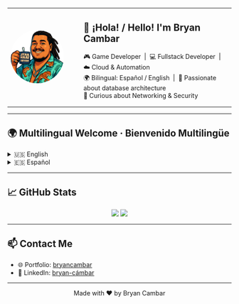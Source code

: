 <table>
  <tr>
    <td width="150">
      <img src="assets/Avatar.png" width="120" style="border-radius: 50%;" alt="Avatar" />
    </td>
    <td>
      <h2>👋 ¡Hola! / Hello! I'm Bryan Cambar</h2>
      <p>
        🎮 Game Developer &nbsp;|&nbsp; 💻 Fullstack Developer &nbsp;|&nbsp; ☁️ Cloud & Automation  
        <br/>
        🌍 Bilingual: Español / English &nbsp;|&nbsp; 🧠 Passionate about database architecture  
        <br/>
        🔐 Curious about Networking & Security
      </p>
    </td>
  </tr>
</table>

---

## 🌍 Multilingual Welcome · Bienvenido Multilingüe

<details>
  <summary>🇺🇸 English</summary>

Hi! I'm **Bryan**, a Systems Engineer with a strong background in software and game development.  
Over the years, I've built experience in:

- 🎮 **Game Development**: Unreal Engine, C++, asset integration
- 🧱 **Web Development**: Node.js, FastAPI, Django, SQL, TailwindCSS, Next.js, Astro, Docker
- ☁️ **Automation & Cloud**: AWS, Azure, Terraform, Jenkins, CI/CD pipelines
- 🔐 **Networking & Security**: Basic knowledge with growing interest in becoming an expert
- 🧠 **Database Design**: I’m passionate about relational database modeling and performance tuning (SQL Server, PostgreSQL, MySQL)

I love solving real-world problems with scalable architecture and clean, maintainable code.  
Whether it’s building backend APIs, integrating with external services, or designing game logic, I bring both creativity and structure.

📬 **Let’s connect** — If you’re building something impactful and need someone who delivers, I’m ready.

</details>

<details>
  <summary>🇪🇸 Español</summary>

¡Hola! Soy **Bryan**, Ingeniero en Sistemas con sólida experiencia en desarrollo de software y videojuegos.  
A lo largo de los años, he trabajado en:

- 🎮 **Desarrollo de Videojuegos**: Unreal Engine, C++, integración de assets
- 🧱 **Desarrollo Web**: Node.js, FastAPI, Django, SQL, TailwindCSS, Next.js, Astro, Docker
- ☁️ **Automatización y Cloud**: AWS, Azure, Terraform, Jenkins, pipelines CI/CD
- 🔐 **Redes y Seguridad**: Conocimientos básicos, pero gran interés por especializarme más
- 🧠 **Diseño de Bases de Datos**: Me apasiona el modelado relacional y la optimización de consultas (SQL Server, PostgreSQL, MySQL)

Me encanta resolver problemas reales con arquitectura escalable y código limpio.  
Ya sea construyendo APIs, conectando servicios externos o programando la lógica de un videojuego, aporto creatividad y estructura.

📬 **Contáctame** — Si estás desarrollando algo importante y necesitas a alguien que cumpla, estoy listo.

</details>

---

## 📈 GitHub Stats

<p align="center">
  <img src="https://github-readme-stats.vercel.app/api?username=BryanCambar30" />
  <img src="https://github-readme-stats.vercel.app/api/top-langs/?username=BryanCambar30&layout=compact&theme=tokyonight" />
</p>

---

## 📫 Contact Me

- 🌐 Portfolio: [bryancambar](https://bryancambar.netlify.app/)
- 💼 LinkedIn: [bryan-cámbar](https://www.linkedin.com/in/bryan-c%C3%A1mbar/)

---

<p align="center">Made with ❤️ by Bryan Cambar</p>
